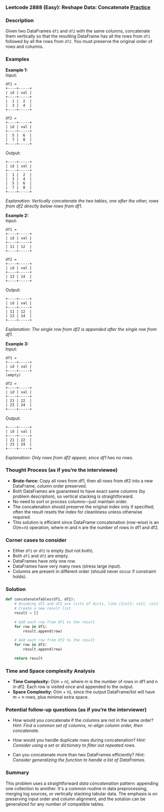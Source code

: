 ### Leetcode 2888 (Easy): Reshape Data: Concatenate [Practice](https://leetcode.com/problems/reshape-data-concatenate)

### Description  
Given two DataFrames `df1` and `df2` with the same columns, concatenate them vertically so that the resulting DataFrame has all the rows from `df1` followed by all the rows from `df2`. You must preserve the original order of rows and columns.

### Examples  

**Example 1:**  
Input:  
```
df1 =
+----+-----+
| id | val |
+----+-----+
|  1 |  2  |
|  3 |  4  |
+----+-----+

df2 =
+----+-----+
| id | val |
+----+-----+
|  5 |  6  |
|  7 |  8  |
+----+-----+
```
Output:  
```
+----+-----+
| id | val |
+----+-----+
|  1 |  2  |
|  3 |  4  |
|  5 |  6  |
|  7 |  8  |
+----+-----+
```
*Explanation: Vertically concatenate the two tables, one after the other, rows from df2 directly below rows from df1.*

**Example 2:**  
Input:  
```
df1 =
+----+-----+
| id | val |
+----+-----+
| 11 | 12  |
+----+-----+

df2 =
+----+-----+
| id | val |
+----+-----+
| 13 | 14  |
+----+-----+
```
Output:  
```
+----+-----+
| id | val |
+----+-----+
| 11 | 12  |
| 13 | 14  |
+----+-----+
```
*Explanation: The single row from df2 is appended after the single row from df1.*

**Example 3:**  
Input:  
```
df1 =
+----+-----+
| id | val |
+----+-----+
(empty)

df2 =
+----+-----+
| id | val |
+----+-----+
| 21 | 22  |
| 23 | 24  |
+----+-----+
```
Output:  
```
+----+-----+
| id | val |
+----+-----+
| 21 | 22  |
| 23 | 24  |
+----+-----+
```
*Explanation: Only rows from df2 appear, since df1 has no rows.*

### Thought Process (as if you’re the interviewee)  
- **Brute-force:** Copy all rows from df1, then all rows from df2 into a new DataFrame, column order preserved.
- Both DataFrames are guaranteed to have exact same columns (by problem description), so vertical stacking is straightforward.
- No need to sort or process columns—just maintain order.
- The concatenation should preserve the original index only if specified; often the result resets the index for cleanliness unless otherwise required.
- This solution is efficient since DataFrame concatenation (row-wise) is an O(m+n) operation, where m and n are the number of rows in df1 and df2.

### Corner cases to consider  
- Either `df1` or `df2` is empty (but not both).
- Both `df1` and `df2` are empty.
- DataFrames have only one row.
- DataFrames have very many rows (stress large input).
- Columns are present in different order (should never occur if constraint holds).

### Solution

```python
def concatenateTables(df1, df2):
    # Assuming df1 and df2 are lists of dicts, like [{col1: val1, col2: val2}, ...]
    # Create a new result list
    result = []
    
    # Add each row from df1 to the result
    for row in df1:
        result.append(row)
    
    # Add each row from df2 to the result
    for row in df2:
        result.append(row)
    
    return result
```

### Time and Space complexity Analysis  

- **Time Complexity:** O(m + n), where m is the number of rows in df1 and n in df2. Each row is visited once and appended to the output.
- **Space Complexity:** O(m + n), since the output DataFrame/list will have m + n rows, plus minimal extra space.

### Potential follow-up questions (as if you’re the interviewer)  

- How would you concatenate if the columns are not in the same order?
  *Hint: Find a common set of columns, re-align column order, then concatenate.*

- How would you handle duplicate rows during concatenation?
  *Hint: Consider using a set or dictionary to filter out repeated rows.*

- Can you concatenate more than two DataFrames efficiently?
  *Hint: Consider generalizing the function to handle a list of DataFrames.*

### Summary
This problem uses a straightforward *data concatenation* pattern: appending one collection to another. It's a common routine in data preprocessing, merging log sources, or vertically stacking tabular data. The emphasis is on preserving input order and column alignment, and the solution can be generalized for any number of compatible tables.